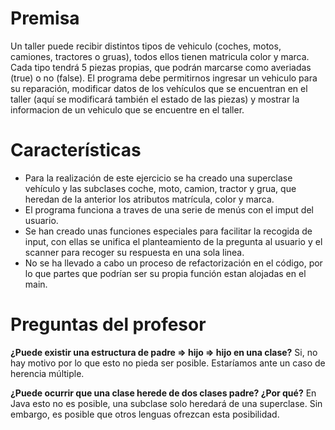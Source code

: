 # Premisa
Un taller puede recibir distintos tipos de vehiculo (coches, motos, camiones, tractores o gruas), todos ellos tienen matricula color y marca. Cada tipo tendrá 5 piezas propias, que podrán marcarse como averiadas (true) o no (false). El programa debe permitirnos ingresar un vehiculo para su reparación, modificar datos de los vehículos que se encuentran en el taller (aquí se modificará también el estado de las piezas) y mostrar la informacion de un vehiculo que se encuentre en el taller.

# Características 
- Para la realización de este ejercicio se ha creado una superclase vehículo y las subclases coche, moto, camion, tractor y grua, que heredan de la anterior los atributos matrícula, color y marca. 
- El programa funciona a traves de una serie de menús con el imput del usuario.
- Se han creado unas funciones especiales para facilitar la recogida de input, con ellas se unifica el planteamiento de la pregunta al usuario y el scanner para recoger su respuesta en una sola linea.
- No se ha llevado a cabo un proceso de refactorización en el código, por lo que partes que podrían ser su propia función estan alojadas en el main.

# Preguntas del profesor 
**¿Puede existir una estructura de padre => hijo => hijo en una clase?**
Si, no hay motivo por lo que esto no pieda ser posible. Estaríamos ante un caso de herencia múltiple.

**¿Puede ocurrir que una clase herede de dos clases padre? ¿Por qué?**
En Java esto no es posible, una subclase solo heredará de una superclase. Sin embargo, es posible que otros lenguas ofrezcan esta posibilidad.
